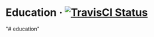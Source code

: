 # Education &middot; [![TravisCI Status](https://img.shields.io/travis/com/annamamonova/education.svg)](https://travis-ci.com/annamamonova/education)
"# education" 
